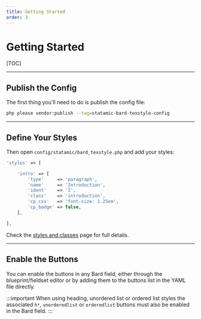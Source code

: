 ```yaml
---
title: Getting Started
order: 3
---
```


# Getting Started

[TOC]

---

## Publish the Config

The first thing you'll need to do is publish the config file:

```bash
php please vendor:publish --tag=statamic-bard-texstyle-config
```

---

## Define Your Styles

Then open `config/statamic/bard_texstyle.php` and add your styles:

```php
'styles' => [

    'intro' => [
        'type'     => 'paragraph',
        'name'     => 'Introduction',
        'ident'    => 'I',
        'class'    => 'introduction',
        'cp_css'   => 'font-size: 1.25em',
        'cp_badge' => false,
    ],

],
```

Check the [styles and classes](styles-classes) page for full details.

---

## Enable the Buttons

You can enable the buttons in any Bard field, either through the blueprint/fieldset editor or by adding them to the buttons list in the YAML file directly.

:::important
When using heading, unordered list or ordered list styles the associated `h*`, `unorderedlist` or `orderedlist` buttons must also be enabled in the Bard field.
:::